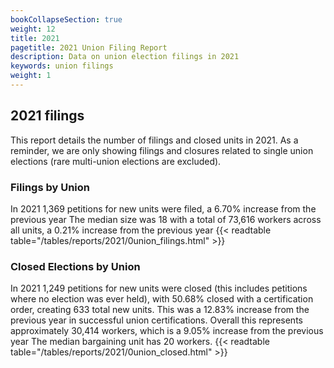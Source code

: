 ```yaml
---
bookCollapseSection: true
weight: 12
title: 2021
pagetitle: 2021 Union Filing Report
description: Data on union election filings in 2021
keywords: union filings
weight: 1
---
```


## 2021 filings

This report details the number of filings and closed units in 2021. As a reminder, we are only showing filings and closures related to single union elections (rare multi-union elections are excluded).

### Filings by Union
In 2021 1,369 petitions for new units were filed, a 6.70% increase from the previous year The median size was 18 with a total of 73,616 workers across all units, a 0.21% increase from the previous year
{{< readtable table="/tables/reports/2021/0union_filings.html" >}}

### Closed Elections by Union
In 2021 1,249 petitions for new units were closed (this includes petitions where no election was ever held), with 50.68% closed with a certification order, creating 633 total new units. This was a 12.83% increase from the previous year in successful union certifications. Overall this represents approximately 30,414 workers, which is a 9.05% increase from the previous year The median bargaining unit has 20 workers.
{{< readtable table="/tables/reports/2021/0union_closed.html" >}}
